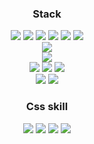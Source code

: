 
<div align=center>
  
<h3>Stack</h3> 
<div style="text-align: center">
  <img src="https://img.shields.io/badge/html5-E34F26?style=for-the-badge&logo=html5&logoColor=white">
  <img src="https://img.shields.io/badge/javascript-F7DF1E?style=for-the-badge&logo=javascript&logoColor=black">
  <img src="https://img.shields.io/badge/Typescript-3178C6?style=for-the-badge&logo=typescript&logoColor=white"/>
  <img src="https://img.shields.io/badge/jQuery-0769AD?style=for-the-badge&logo=jQuery&logoColor=white"/>
  <img src="https://img.shields.io/badge/react-444444?style=for-the-badge&logo=react">  
  <img src="https://img.shields.io/badge/Next.js-000000?style=for-the-badge&logo=Next.js&logoColor=white"/>
</br>

<!-- <img src="https://img.shields.io/badge/java-007396?style=for-the-badge&logo=java&logoColor=white"/> -->
<!-- <img src="https://img.shields.io/badge/Spring Boot-6DB33F?style=for-the-badge&logo=Spring&logoColor=white"/> -->
 <img src="https://img.shields.io/badge/MySQL-4479A1?style=for-the-badge&logo=MySQL&logoColor=white"/> 
</br>
  <img src="https://img.shields.io/badge/Firebase-FFCA28?style=for-the-badge&logo=firebase&logoColor=black"/>


  </br>
  <img src="https://img.shields.io/badge/Prisma-2D3748?style=for-the-badge&logo=Prisma&logoColor=white"/>
  <img src="https://img.shields.io/badge/datagrip-000000?style=for-the-badge&logo=DataGrip&logoColor=white"/>
  <img src="https://img.shields.io/badge/Postman-FF6C37?style=for-the-badge&logo=Postman&logoColor=white"/>  
  </br>
  <img src="https://img.shields.io/badge/Mqtt-660066?style=for-the-badge&logo=Mqtt&logoColor=white"/>
  <img src="https://img.shields.io/badge/socketdotio-010101?style=for-the-badge&logo=socketdotio&logoColor=white"/>
  
  </br>
<h3>Css skill</h3> 
  <img src="https://img.shields.io/badge/css-1572B6?style=for-the-badge&logo=css3&logoColor=white"> 
<!--   <img src="https://img.shields.io/badge/Bootstrapap-7952B3?style=for-the-badge&logo=bootstrap&logoColor=white"/> -->
  <img src="https://img.shields.io/badge/styled components-DB7093?style=for-the-badge&logo=styled-components&logoColor=white"/>
  <img src="https://img.shields.io/badge/Tailwind CSS-06B6D4?style=for-the-badge&logo=Tailwind CSS&logoColor=white"/>
    <img src="https://img.shields.io/badge/Chakra Ui-319795?style=for-the-badge&logo=Chakra UI&logoColor=white"/>
  





  </br>
  </br>
  </br>
  </br>
  
<!-- [![heemin96 GitHub stats](https://github-readme-stats.vercel.app/api?username=heemin96)](https://github.com/heemin96/github-readme-stats) -->
<!-- [![Top Langs](https://github-readme-stats.vercel.app/api/top-langs/?username=heemin96)](https://github.com/anuraghazra/github-readme-stats)-->
<!-- [![Anurag's GitHub stats](https://github-readme-stats.vercel.app/api?username=heemin96)](https://github.com/anuraghazra/github-readme-stats)-->
  </div>

